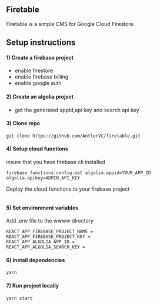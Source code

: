 ## Firetable

Firetable is a simple CMS for Google Cloud Firestore.

## Setup instructions

#### 1) Create a firebase project

- enable firestore
- enable firebase billing
- enable google auth

#### 2) Create an algolia project

- get the generated appId,api key and search api key

#### 3) Clone repo

```
git clone https://github.com/AntlerVC/firetable.git
```

#### 4) Setup cloud functions

insure that you have firebase cli installed

```
firebase functions:config:set algolia.appid=YOUR_APP_ID algolia.apikey=ADMIN_API_KEY
```

Deploy the cloud functions to your firebase project

```

```

#### 5) Set environment variables

Add .env file to the wwww directory

```
REACT_APP_FIREBASE_PROJECT_NAME =
REACT_APP_FIREBASE_PROJECT_KEY =
REACT_APP_ALGOLIA_APP_ID =
REACT_APP_ALGOLIA_SEARCH_KEY =
```

#### 6) Install dependencies

```
yarn
```

#### 7) Run project locally

```
yarn start
```
